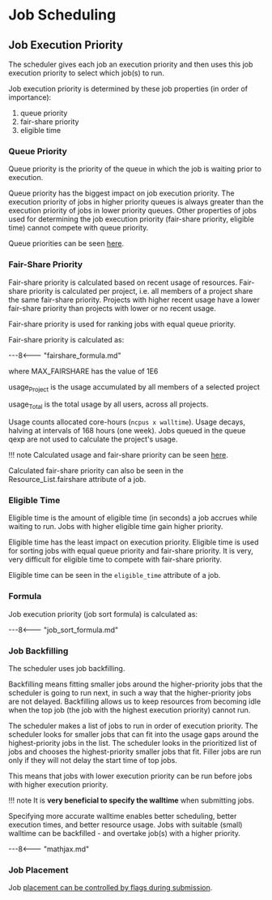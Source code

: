 # Job Scheduling

## Job Execution Priority

The scheduler gives each job an execution priority and then uses this job execution priority to select which job(s) to run.

Job execution priority is determined by these job properties (in order of importance):

1. queue priority
1. fair-share priority
1. eligible time

### Queue Priority

Queue priority is the priority of the queue in which the job is waiting prior to execution.

Queue priority has the biggest impact on job execution priority. The execution priority of jobs in higher priority queues is always greater than the execution priority of jobs in lower priority queues. Other properties of jobs used for determining the job execution priority (fair-share priority, eligible time) cannot compete with queue priority.

Queue priorities can be seen [here][a].

### Fair-Share Priority

Fair-share priority is calculated based on recent usage of resources. Fair-share priority is calculated per project, i.e. all members of a project share the same fair-share priority. Projects with higher recent usage have a lower fair-share priority than projects with lower or no recent usage.

Fair-share priority is used for ranking jobs with equal queue priority.

Fair-share priority is calculated as:

---8<--- "fairshare_formula.md"

where MAX_FAIRSHARE has the value of 1E6

usage<sub>Project</sub> is the usage accumulated by all members of a selected project

usage<sub>Total</sub> is the total usage by all users, across all projects.

Usage counts allocated core-hours (`ncpus x walltime`). Usage decays, halving at intervals of 168 hours (one week).
Jobs queued in the queue qexp are not used to calculate the project's usage.

!!! note
    Calculated usage and fair-share priority can be seen [here][b].

Calculated fair-share priority can also be seen in the Resource_List.fairshare attribute of a job.

### Eligible Time

Eligible time is the amount of eligible time (in seconds) a job accrues while waiting to run. Jobs with higher eligible time gain higher priority.

Eligible time has the least impact on execution priority. Eligible time is used for sorting jobs with equal queue priority and fair-share priority. It is very, very difficult for eligible time to compete with fair-share priority.

Eligible time can be seen in the `eligible_time` attribute of a job.

### Formula

Job execution priority (job sort formula) is calculated as:

---8<--- "job_sort_formula.md"

### Job Backfilling

The scheduler uses job backfilling.

Backfilling means fitting smaller jobs around the higher-priority jobs that the scheduler is going to run next, in such a way that the higher-priority jobs are not delayed. Backfilling allows us to keep resources from becoming idle when the top job (the job with the highest execution priority) cannot run.

The scheduler makes a list of jobs to run in order of execution priority. The scheduler looks for smaller jobs that can fit into the usage gaps around the highest-priority jobs in the list. The scheduler looks in the prioritized list of jobs and chooses the highest-priority smaller jobs that fit. Filler jobs are run only if they will not delay the start time of top jobs.

This means that jobs with lower execution priority can be run before jobs with higher execution priority.

!!! note
    It is **very beneficial to specify the walltime** when submitting jobs.

Specifying more accurate walltime enables better scheduling, better execution times, and better resource usage. Jobs with suitable (small) walltime can be backfilled - and overtake job(s) with a higher priority.

---8<--- "mathjax.md"

### Job Placement

Job [placement can be controlled by flags during submission][1].

[1]: job-submission-and-execution.md#advanced-job-placement

[a]: https://extranet.it4i.cz/rsweb/barbora/queues
[b]: https://extranet.it4i.cz/rsweb/barbora/projects
